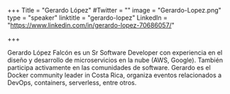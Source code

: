 +++
Title = "Gerardo López"
#Twitter = ""
image = "Gerardo-Lopez.png"
type = "speaker"
linktitle = "gerardo-lopez"
LinkedIn = "https://www.linkedin.com/in/gerardo-lopez-70686057/"

+++

Gerardo López Falcón es un Sr Software Developer con experiencia en el diseño y desarrollo de microservicios en la nube (AWS, Google). También participa activamente en las comunidades de software. Gerardo es el Docker community leader in Costa Rica, organiza eventos relacionados a DevOps, containers, serverless, entre otros.




